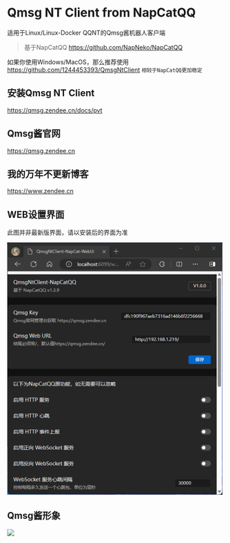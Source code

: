 # Qmsg NT Client from NapCatQQ
适用于Linux/Linux-Docker QQNT的Qmsg酱机器人客户端
> 基于NapCatQQ
> https://github.com/NapNeko/NapCatQQ

如果你使用Windows/MacOS，那么推荐使用 https://github.com/1244453393/QmsgNtClient `相较于NapCatQQ更加稳定`
## 安装Qmsg NT Client
https://qmsg.zendee.cn/docs/pvt
## Qmsg酱官网
https://qmsg.zendee.cn
## 我的万年不更新博客
https://www.zendee.cn
## WEB设置界面
此图并非最新版界面，请以安装后的界面为准

<img src="./docs/image/setting.png" width="500px" alt="设置界面"/>

## Qmsg酱形象
<img src="https://qmsg.zendee.cn/img/icon.png">
